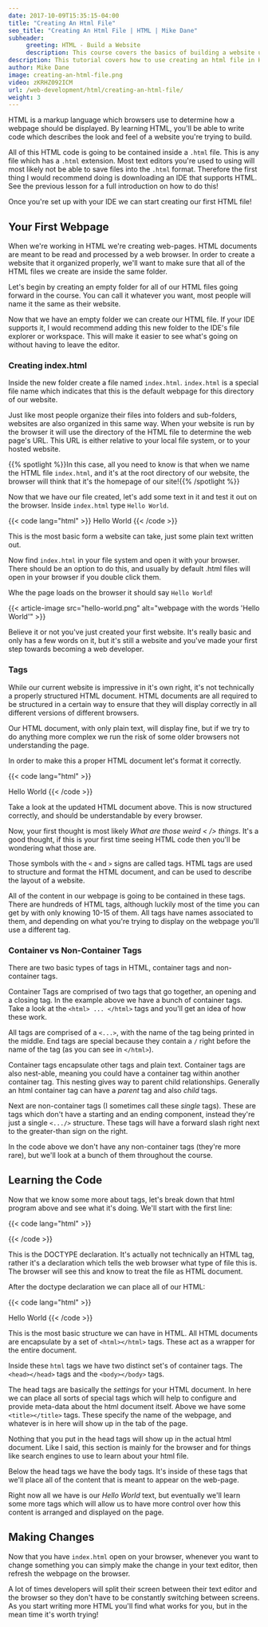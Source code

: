 ```yaml
---
date: 2017-10-09T15:35:15-04:00
title: "Creating An Html File"
seo_title: "Creating An Html File | HTML | Mike Dane"
subheader:
     greeting: HTML - Build a Website
     description: This course covers the basics of building a website using HTML. Work your way through the videos/articles and I'll teach you everything you need to know to create a basic website!
description: This tutorial covers how to use creating an html file in HTML.
author: Mike Dane
image: creating-an-html-file.png
video: zKRHZ092ICM
url: /web-development/html/creating-an-html-file/
weight: 3
---
```


HTML is a markup language which browsers use to determine how a webpage should be displayed. By learning HTML, you'll be able to write code which describes the look and feel of a website you're trying to build. 

All of this HTML code is going to be contained inside a `.html` file. This is any file which has a `.html` extension. Most text editors you're used to using will most likely not be able to save files into the `.html` format. Therefore the first thing I would recommend doing is downloading an IDE that supports HTML. See the previous lesson for a full introduction on how to do this!

Once you're set up with your IDE we can start creating our first HTML file!

## Your First Webpage

When we're working in HTML we're creating web-pages. HTML documents are meant to be read and processed by a web browser. In order to create a website that it organized properly, we'll want to make sure that all of the HTML files we create are inside the same folder.

Let's begin by creating an empty folder for all of our HTML files going forward in the course. You can call it whatever you want, most people will name it the same as their website. 

Now that we have an empty folder we can create our HTML file. If your IDE supports it, I would recommend adding this new folder to the IDE's file explorer or workspace. This will make it easier to see what's going on without having to leave the editor. 

### Creating index.html

Inside the new folder create a file named `index.html`. `index.html` is a special file name which indicates that this is the default webpage for this directory of our website. 

Just like most people organize their files into folders and sub-folders, websites are also organized in this same way. When your website is run by the browser it will use the directory of the HTML file to determine the web page's URL. This URL is either relative to your local file system, or to your hosted website. 

{{% spotlight %}}In this case, all you need to know is that when we name the HTML file `index.html`, and it's at the root directory of our website, the browser will think that it's the homepage of our site!{{% /spotlight %}}

Now that we have our file created, let's add some text in it and test it out on the browser. Inside `index.html` type `Hello World`. 

{{< code lang="html" >}}
Hello World
{{< /code >}}

This is the most basic form a website can take, just some plain text written out. 

Now find `index.html` in your file system and open it with your browser. There should be an option to do this, and usually by default .html files will open in your browser if you double click them.

Whe the page loads on the browser it should say `Hello World`!

{{< article-image src="hello-world.png" alt="webpage with the words 'Hello World'" >}}

Believe it or not you've just created your first website. It's really basic and only has a few words on it, but it's still a website and you've made your first step towards becoming a web developer.

### Tags

While our current website is impressive in it's own right, it's not technically a properly structured HTML document. HTML documents are all required to be structured in a certain way to ensure that they will display correctly in all different versions of different browsers. 

Our HTML document, with only plain text, will display fine, but if we try to do anything more complex we run the risk of some older browsers not understanding the page. 

In order to make this a proper HTML document let's format it correctly. 

{{< code lang="html" >}}
<!DOCTYPE html>
<html>
     <head>
          <title>My Website Title</title>
     </head>
     <body>
          Hello World
     </body>
</html>
{{< /code >}}

Take a look at the updated HTML document above. This is now structured correctly, and should be understandable by every browser. 

Now, your first thought is most likely _What are those weird < /> things_. It's a good thought, if this is your first time seeing HTML code then you'll be wondering what those are. 

Those symbols with the `<` and `>` signs are called tags. HTML tags are used to structure and format the HTML document, and can be used to describe the layout of a website. 

All of the content in our webpage is going to be contained in these tags. There are hundreds of HTML tags, although luckily most of the time you can get by with only knowing 10-15 of them. All tags have names associated to them, and depending on what you're trying to display on the webpage you'll use a different tag. 

### Container vs Non-Container Tags

There are two basic types of tags in HTML, container tags and non-container tags. 

Container Tags are comprised of two tags that go together, an opening and a closing tag. In the example above we have a bunch of container tags. Take a look at the `<html> ... </html>` tags and you'll get an idea of how these work. 

All tags are comprised of a `<...>`, with the name of the tag being printed in the middle. End tags are special because they contain a `/` right before the name of the tag (as you can see in `</html>`). 

Container tags encapsulate other tags and plain text. Container tags are also nest-able, meaning you could have a container tag within another container tag. This nesting gives way to parent child relationships. Generally an html container tag can have a _parent_ tag and also _child_ tags. 

Next are non-container tags (I sometimes call these _single_ tags). These are tags which don't have a starting and an ending component, instead they're just a single `<.../>` structure. These tags will have a forward slash right next to the greater-than sign on the right. 

In the code above we don't have any non-container tags (they're more rare), but we'll look at a bunch of them throughout the course. 

## Learning the Code

Now that we know some more about tags, let's break down that html program above and see what it's doing. We'll start with the first line:

{{< code lang="html" >}}
<!DOCTYPE html>
{{< /code >}}

This is the DOCTYPE declaration. It's actually not technically an HTML tag, rather it's a declaration which tells the web browser what type of file this is. The browser will see this and know to treat the file as HTML document. 

After the doctype declaration we can place all of our HTML:

{{< code lang="html" >}}
<html>
     <head>
          <title>My Website Title</title>
     </head>
     <body>
          Hello World
     </body>
</html>
{{< /code >}}

This is the most basic structure we can have in HTML. All HTML documents are encapsulate by a set of `<html></html>` tags. These act as a wrapper for the entire document. 

Inside these `html` tags we have two distinct set's of container tags. The `<head></head>` tags and the `<body></body>` tags. 

The head tags are basically the _settings_ for your HTML document. In here we can place all sorts of special tags which will help to configure and provide meta-data about the html document itself. Above we have some `<title></title>` tags. These specify the name of the webpage, and whatever is in here will show up in the tab of the page. 

Nothing that you put in the head tags will show up in the actual html document. Like I said, this section is mainly for the browser and for things like search engines to use to learn about your html file. 

Below the head tags we have the body tags. It's inside of these tags that we'll place all of the content that is meant to appear on the web-page. 

Right now all we have is our _Hello World_ text, but eventually we'll learn some more tags which will allow us to have more control over how this content is arranged and displayed on the page. 

## Making Changes

Now that you have `index.html` open on your browser, whenever you want to change something you can simply make the change in your text editor, then refresh the webpage on the browser. 

A lot of times developers will split their screen between their text editor and the browser so they don't have to be constantly switching between screens. As you start writing more HTML you'll find what works for you, but in the mean time it's worth trying!
